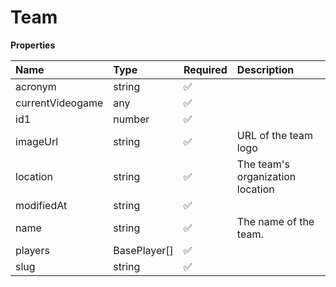 # Team

**Properties**

| Name             | Type         | Required | Description                      |
| :--------------- | :----------- | :------- | :------------------------------- |
| acronym          | string       | ✅       |                                  |
| currentVideogame | any          | ✅       |                                  |
| id1              | number       | ✅       |                                  |
| imageUrl         | string       | ✅       | URL of the team logo             |
| location         | string       | ✅       | The team's organization location |
| modifiedAt       | string       | ✅       |                                  |
| name             | string       | ✅       | The name of the team.            |
| players          | BasePlayer[] | ✅       |                                  |
| slug             | string       | ✅       |                                  |
